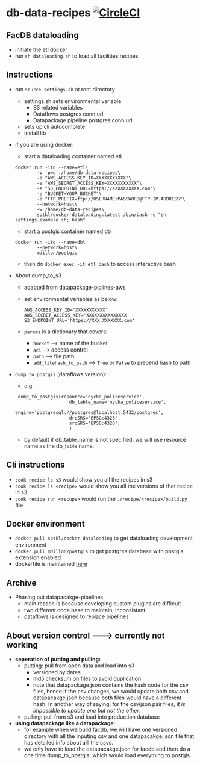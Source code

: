 # db-data-recipes [![CircleCI](https://circleci.com/gh/NYCPlanning/db-data-recipes.svg?style=svg)](https://circleci.com/gh/NYCPlanning/db-data-recipes)

## FacDB dataloading
+ initiate the etl docker
+ run ```sh dataloading.sh``` to load all facilities recipes

## Instructions
+ run ```source settings.sh``` at root directory
    + settings.sh sets environmental variable
        + S3 related variables
        + Dataflows postgres conn url
        + Datapackage pipeline postgres conn url
    + sets up cli autocomplete
    + install lib 

+ if you are using docker:
    + start a dataloading container named etl

    ```
    docker run -itd --name=etl\
            -v `pwd`:/home/db-data-recipes\
            -e "AWS_ACCESS_KEY_ID=XXXXXXXXXXX"\
            -e "AWS_SECRET_ACCESS_KEY=XXXXXXXXXXX"\
            -e "S3_ENDPOINT_URL=https://XXXXXXXXXX.com"\
            -e "BUCKET=YOUR_BUCKET"\
            -e "FTP_PREFIX=ftp://USERNAME:PASSWORD@FTP.IP.ADDRESS"\
            --network=host\
            -w /home/db-data-recipes\
            sptkl/docker-dataloading:latest /bin/bash -c "sh settings.example.sh; bash"
    ```
    
    + start a postgis container named db

    ```
    docker run -itd --name=db\
            --network=host\
            mdillon/postgis
    ```

    + then do ```docker exec -it etl bash``` to access interactive bash

+ About dump_to_s3
  + adapted from datapackage-piplines-aws
  + set environmental variables as below:

    ```
    AWS_ACCESS_KEY_ID='XXXXXXXXXXX'
    AWS_SECRET_ACCESS_KEY='XXXXXXXXXXXXXXX'
    S3_ENDPOINT_URL='https://XXX.XXXXXXX.com'
    ```

  + `params` is a dictionary that covers:
    + `bucket` --> name of the bucket
    + `acl` --> access control
    + `path` --> file path
    + `add_filehash_to_path` --> `True` or `False` to prepend hash to path

+ `dump_to_postgis` (dataflows version): 
    + e.g. 

    ```
     dump_to_postgis(resource='nycha_policeservice',
                        db_table_name='nycha_policeservice',
                        engine='postgresql://postgres@localhost:5432/postgres',
                        drcSRS='EPSG:4326',
                        srcSRS='EPSG:4326',
                        )
    ```
    + by default if db_table_name is not specified, we will use resource name as the db_table name. 

## Cli instructions
+ `cook recipe ls s3` would show you all the recipes in s3
+ `cook recipe ls <recipe>` would show you all the versions of that recipe in s3
+ `cook recipe run <recupe>` would run the `./recipe/<recipe>/build.py` file 


## Docker environment
+ ```docker pull sptkl/docker-dataloading``` to get dataloading development environment
+ ```docker pull mdillon/postgis``` to get postgres database with postgis extension enabled
+ dockerfile is maintained [here](https://github.com/SPTKL/docker-dataloading)

## Archive
+ Phasing out datapacakge-pipelines 
    + main reason is because developing custom plugins are difficult
    + two different code base to maintain, inconsistant
    + dataflows is designed to replace pipelines

## About version control ---> currently not working
+ __seperation of putting and pulling:__ 
    + putting: pull from open data and load into s3
        + versioned by dates
        + md5 checksum on files to avoid duplication 
        + note that datapackage.json contains the hash code for the csv files, hence if the csv changes, we would update both csv and datapacakge.json because both files would have a different hash. In another way of saying, for the csv/json pair files, _it is impossible to update one but not the other._
    + pulling: pull from s3 and load into production database
+ __using datapackage like a datapackage__: 
    + for example when we build facdb, we will have one versioned directory with all the inputing csv and one datapacakge.json file that has detailed info about alll the csvs. 
    + we only have to load the datapacakge.json for facdb and then do a one time dump_to_postgis, which would load everything to postgis. 
